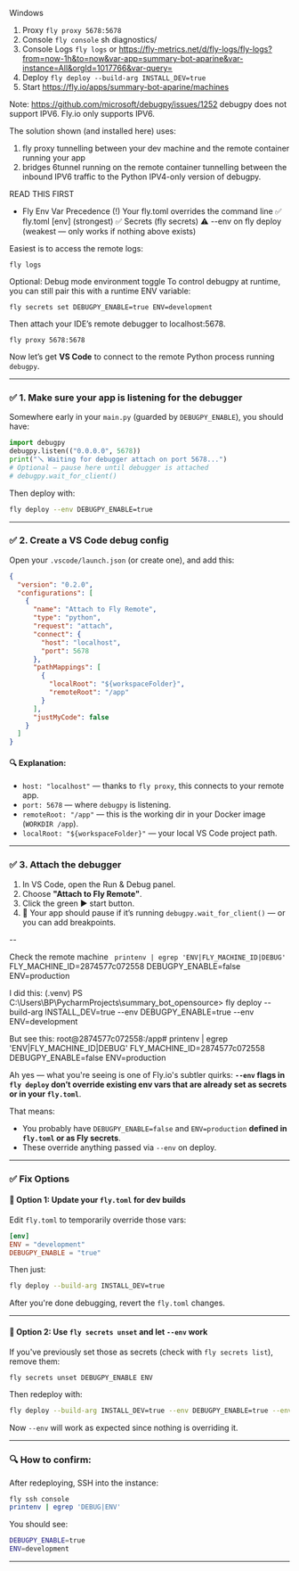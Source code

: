 Windows
1. Proxy ```fly proxy 5678:5678```
2. Console ```fly console```
  sh diagnostics/
3. Console Logs 
  ```fly logs``` or
  https://fly-metrics.net/d/fly-logs/fly-logs?from=now-1h&to=now&var-app=summary-bot-aparine&var-instance=All&orgId=1017766&var-query= 
4. Deploy ```fly deploy --build-arg INSTALL_DEV=true```
5. Start https://fly.io/apps/summary-bot-aparine/machines 

Note: https://github.com/microsoft/debugpy/issues/1252
debugpy does not support IPV6. Fly.io only supports IPV6.

The solution shown (and installed here) uses:
1. fly proxy tunnelling between your dev machine and the remote container running your app
2. bridges 6tunnel running on the remote container tunnelling between the inbound IPV6 traffic to the Python IPV4-only version of debugpy.





READ THIS FIRST
* Fly Env Var Precedence
(!) Your fly.toml overrides the command line
✅ fly.toml [env] (strongest)
✅ Secrets (fly secrets)
⚠️ --env on fly deploy (weakest — only works if nothing above exists)




Easiest is to access the remote logs:

``fly logs``


Optional: Debug mode environment toggle
To control debugpy at runtime, you can still pair this with a runtime ENV variable:

``fly secrets set DEBUGPY_ENABLE=true ENV=development``


Then attach your IDE’s remote debugger to localhost:5678.


``fly proxy 5678:5678``


Now let’s get **VS Code** to connect to the remote Python process running `debugpy`.

---

### ✅ 1. Make sure your app is listening for the debugger

Somewhere early in your `main.py` (guarded by `DEBUGPY_ENABLE`), you should have:

```python
import debugpy
debugpy.listen(("0.0.0.0", 5678))
print("🪛 Waiting for debugger attach on port 5678...")
# Optional — pause here until debugger is attached
# debugpy.wait_for_client()
```

Then deploy with:
```bash
fly deploy --env DEBUGPY_ENABLE=true
```

---

### ✅ 2. Create a VS Code debug config

Open your `.vscode/launch.json` (or create one), and add this:

```json
{
  "version": "0.2.0",
  "configurations": [
    {
      "name": "Attach to Fly Remote",
      "type": "python",
      "request": "attach",
      "connect": {
        "host": "localhost",
        "port": 5678
      },
      "pathMappings": [
        {
          "localRoot": "${workspaceFolder}",
          "remoteRoot": "/app"
        }
      ],
      "justMyCode": false
    }
  ]
}
```

#### 🔍 Explanation:
- `host: "localhost"` — thanks to `fly proxy`, this connects to your remote app.
- `port: 5678` — where `debugpy` is listening.
- `remoteRoot: "/app"` — this is the working dir in your Docker image (`WORKDIR /app`).
- `localRoot: "${workspaceFolder}"` — your local VS Code project path.

---

### ✅ 3. Attach the debugger

1. In VS Code, open the Run & Debug panel.
2. Choose **"Attach to Fly Remote"**.
3. Click the green ► start button.
4. 🎯 Your app should pause if it’s running `debugpy.wait_for_client()` — or you can add breakpoints.

--

Check the remote machine
`` printenv | egrep 'ENV|FLY_MACHINE_ID|DEBUG'``
FLY_MACHINE_ID=2874577c072558
DEBUGPY_ENABLE=false
ENV=production

I did this:
(.venv) PS C:\Users\BP\PycharmProjects\summary_bot_opensource> fly deploy --build-arg INSTALL_DEV=true --env DEBUGPY_ENABLE=true --env ENV=development

But see this:
root@2874577c072558:/app# printenv | egrep 'ENV|FLY_MACHINE_ID|DEBUG'
FLY_MACHINE_ID=2874577c072558
DEBUGPY_ENABLE=false
ENV=production

Ah yes — what you're seeing is one of Fly.io's subtler quirks: **`--env` flags in `fly deploy` don’t override existing env vars that are already set as secrets or in your `fly.toml`**.

That means:
- You probably have `DEBUGPY_ENABLE=false` and `ENV=production` **defined in `fly.toml` or as Fly secrets**.
- These override anything passed via `--env` on deploy.

---

### ✅ Fix Options

#### 🔧 **Option 1: Update your `fly.toml` for dev builds**
Edit `fly.toml` to temporarily override those vars:

```toml
[env]
ENV = "development"
DEBUGPY_ENABLE = "true"
```

Then just:
```bash
fly deploy --build-arg INSTALL_DEV=true
```

After you're done debugging, revert the `fly.toml` changes.

---

#### 🔧 **Option 2: Use `fly secrets unset` and let `--env` work**

If you've previously set those as secrets (check with `fly secrets list`), remove them:

```bash
fly secrets unset DEBUGPY_ENABLE ENV
```

Then redeploy with:
```bash
fly deploy --build-arg INSTALL_DEV=true --env DEBUGPY_ENABLE=true --env ENV=development
```

Now `--env` will work as expected since nothing is overriding it.

---

### 🔍 How to confirm:

After redeploying, SSH into the instance:

```bash
fly ssh console
printenv | egrep 'DEBUG|ENV'
```

You should see:

```bash
DEBUGPY_ENABLE=true
ENV=development
```

---
